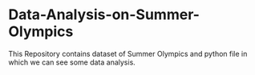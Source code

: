# Data-Analysis-on-Summer-Olympics
This Repository contains dataset of Summer Olympics and python file in which we can see some data analysis.
